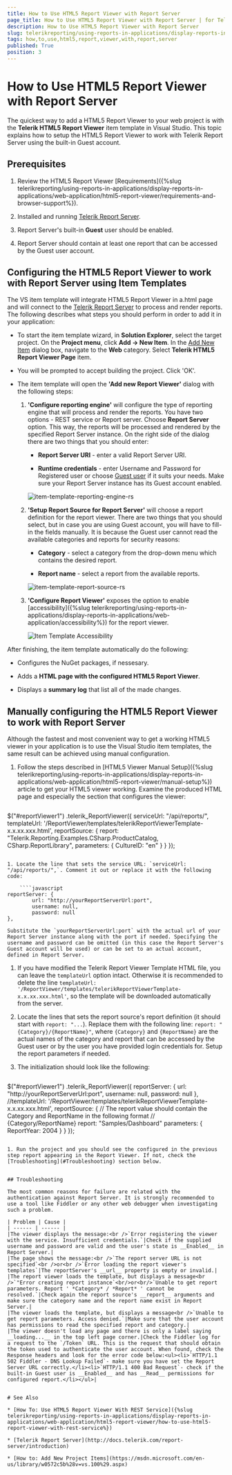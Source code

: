 ```yaml
---
title: How to Use HTML5 Report Viewer with Report Server
page_title: How to Use HTML5 Report Viewer with Report Server | for Telerik Reporting Documentation
description: How to Use HTML5 Report Viewer with Report Server
slug: telerikreporting/using-reports-in-applications/display-reports-in-applications/web-application/html5-report-viewer/how-to-use-html5-report-viewer-with-report-server
tags: how,to,use,html5,report,viewer,with,report,server
published: True
position: 3
---
```


# How to Use HTML5 Report Viewer with Report Server

The quickest way to add a HTML5 Report Viewer to your web project is with the __Telerik HTML5 Report Viewer__ item template in Visual Studio. This topic explains how to setup the HTML5 Report Viewer to work with Telerik Report Server using the built-in Guest account. 

## Prerequisites

1. Review the HTML5 Report Viewer [Requirements]({%slug telerikreporting/using-reports-in-applications/display-reports-in-applications/web-application/html5-report-viewer/requirements-and-browser-support%}).             

1. Installed and running [Telerik Report Server](https://docs.telerik.com/report-server/introduction). 

1. Report Server's built-in __Guest__ user should be enabled. 

1. Report Server should contain at least one report that can be accessed by the Guest user account. 


## Configuring the HTML5 Report Viewer to work with Report Server using Item Templates

The VS item template will integrate HTML5 Report Viewer in a.html page and will connect to the [Telerik Report Server](https://docs.telerik.com/report-server/introduction) to process and render reports. The following describes what steps you should perform in order to add it in your application: 

* To start the item template wizard, in __Solution Explorer__, select the target project. On the __Project menu__, click __Add -> New Item__. In the [Add New Item](https://msdn.microsoft.com/en-us/library/w0572c5b%28v=vs.100%29.aspx) dialog box, navigate to the __Web__ category. Select __Telerik HTML5 Report Viewer Page__ item. 

* You will be prompted to accept building the project. Click 'OK'. 

* The item template will open the __'Add new Report Viewer'__ dialog with the following steps: 

   1. __'Configure reporting engine'__ will configure the type of reporting engine that will process and render the reports. You have two options - REST service or Report server. Choose __Report Server__ option. This way, the reports will be processed and rendered by the specified Report Server instance. On the right side of the dialog there are two things that you should enter: 

      + __Report Server URI__ - enter a valid Report Server URI. 

      + __Runtime credentials__ - enter Username and Password for Registered user or choose [Guest user](https://docs.telerik.com/report-server/implementer-guide/user-management/guest-user) if it suits your needs. Make sure your Report Server instance has its Guest account enabled. 

      ![item-template-reporting-engine-rs](images/item-template-reporting-engine-rs.png)

   1. __'Setup Report Source for Report Server'__ will choose a report definition for the report viewer. There are two things that you should select, but in case you are using Guest account, you will have to fill-in the fields manually. It is because the Guest user cannot read the available categories and reports for security reasons: 

      + __Category__ - select a category from the drop-down menu which contains the desired report. 

      + __Report name__ - select a report from the available reports. 

      ![item-template-report-source-rs](images/item-template-report-source-rs.png)

   1. __'Configure Report Viewer'__ exposes the option to enable [accessibility]({%slug telerikreporting/using-reports-in-applications/display-reports-in-applications/web-application/accessibility%}) for the report viewer. 

      ![Item Template Accessibility](images/item-template-accessibility.png)

After finishing, the item template automatically do the following: 

* Configures the NuGet packages, if nessesary. 

* Adds a __HTML page with the configured HTML5 Report Viewer__. 

* Displays a __summary log__ that list all of the made changes. 


## Manually configuring the HTML5 Report Viewer to work with Report Server

Although the fastest and most convenient way to get a working HTML5 viewer in your application is to use the Visual Studio item templates, the same result can be achieved using manual configuration. 

1. Follow the steps described in [HTML5 Viewer Manual Setup]({%slug telerikreporting/using-reports-in-applications/display-reports-in-applications/web-application/html5-report-viewer/manual-setup%}) article to get your HTML5 viewer working. Examine the produced HTML page and especially the section that configures the viewer: 
    
    ````javascript
$("#reportViewer1")
	.telerik_ReportViewer({
		serviceUrl: "/api/reports/",
		templateUrl: '/ReportViewer/templates/telerikReportViewerTemplate-x.x.xx.xxx.html',
		reportSource: {
			report: "Telerik.Reporting.Examples.CSharp.ProductCatalog, CSharp.ReportLibrary",
			parameters: {
				CultureID: "en"
			}
		}
	});
````

1. Locate the line that sets the service URL: `serviceUrl: "/api/reports/",`. Comment it out or replace it with the following code: 
    
    ````javascript
reportServer: {
		url: "http://yourReportServerUrl:port",
		username: null,
		password: null
},
````

    Substitute the `yourReportServerUrl:port` with the actual url of your Report Server instance along with the port if needed. Specifying the username and password can be omitted (in this case the Report Server's Guest account will be used) or can be set to an actual account, defined in Report Server. 

1. If you have modified the Telerik Report Viewer Template HTML file, you can leave the `templateUrl` option intact. Otherwise it is recommended to delete the line `templateUrl: '/ReportViewer/templates/telerikReportViewerTemplate-x.x.xx.xxx.html'`, so the template will be downloaded automatically from the server. 

1. Locate the lines that sets the report source's report definition (it should start with `report: "...`). Replace them with the following line: `report: "{Category}/{ReportName}"`, where `{Category}` and `{ReportName}` are the actual names of the category and report that can be accessed by the Guest user or by the user you have provided login credentials for. Setup the report parameters if needed. 

1. The initialization should look like the following: 
    
    ````javascript
$("#reportViewer1")
	.telerik_ReportViewer({
		reportServer: {
			url: "http://yourReportServerUrl:port",
			username: null,
			password: null
		},
		//templateUrl: '/ReportViewer/templates/telerikReportViewerTemplate-x.x.xx.xxx.html',
		reportSource: {
			// The report value should contain the Category and ReportName in the following format
			// {Category/ReportName}
			report: "Samples/Dashboard"
			parameters: {
				ReportYear: 2004
			}
		}
	});
````

1. Run the project and you should see the configured in the previous step report appearing in the Report Viewer. If not, check the [Troubleshooting](#Troubleshooting) section below. 


## Troubleshooting

The most common reasons for failure are related with the authentication against Report Server. It is strongly recommended to use a tool like Fiddler or any other web debugger when investigating such a problem. 

| Problem | Cause |
| ------ | ------ |
|The viewer displays the message:<br />`Error registering the viewer with the service. Insufficient credentials.`|Check if the supplied username and password are valid and the user's state is __Enabled__ in Report Server.|
|The page shows the message:<br />`The report server URL is not specified`<br />or<br />`Error loading the report viewer's templates`|The reportServer's __url__ property is empty or invalid.|
|The report viewer loads the template, but displays a message<br />`"Error creating report instance`<br/>or<br/>`Unable to get report parameters. Report ' *Category* / *Report* ' cannot be resolved.`|Check again the report source's __report__ arguments and make sure the category name and the report name exist in Report Server.|
|The viewer loads the template, but displays a message<br />`Unable to get report parameters. Access denied.`|Make sure that the user account has permissions to read the specified report and category.|
|The viewer doesn't load any page and there is only a label saying __loading...__ in the top left page corner.|Check the Fiddler log for a request to the `/Token` URL. This is the request that should obtain the token used to authenticate the user account. When found, check the Response headers and look for the error code below:<ul><li>`HTTP/1.1 502 Fiddler - DNS Lookup Failed`- make sure you have set the Report Server URL correctly.</li><li>`HTTP/1.1 400 Bad Request`- check if the built-in Guest user is __Enabled__ and has __Read__ permissions for configured report.</li></ul>|


# See Also

* [How To: Use HTML5 Report Viewer With REST Service]({%slug telerikreporting/using-reports-in-applications/display-reports-in-applications/web-application/html5-report-viewer/how-to-use-html5-report-viewer-with-rest-service%})

* [Telerik Report Server](http://docs.telerik.com/report-server/introduction)

* [How to: Add New Project Items](https://msdn.microsoft.com/en-us/library/w0572c5b%28v=vs.100%29.aspx)
